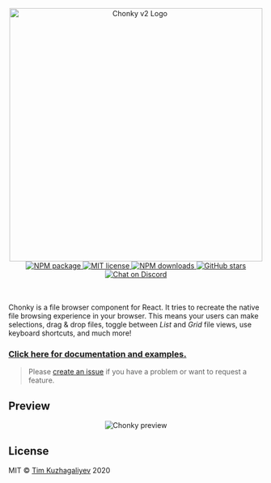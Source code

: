 <p align="center">
    <img src="https://chonky.io/chonky-logo-v2.png" alt="Chonky v2 Logo" width="500" />
    <br />
    <a href="https://www.npmjs.com/package/chonky">
        <img
            alt="NPM package"
            src="https://img.shields.io/npm/v/chonky.svg?style=flat&colorB=ffac5c"
        />
    </a>
    <a href="https://tldrlegal.com/license/mit-license">
        <img
            alt="MIT license"
            src="https://img.shields.io/npm/l/chonky?style=flat&colorB=dcd67a"
        />
    </a>
    <a href="https://www.npmjs.com/package/chonky">
        <img
            alt="NPM downloads"
            src="https://img.shields.io/npm/dt/chonky?style=flat&colorB=aef498"
        />
    </a>
    <a href="https://github.com/TimboKZ/Chonky">
        <img
            alt="GitHub stars"
            src="https://img.shields.io/github/stars/TimboKZ/Chonky?style=flat&colorB=50f4cc"
        />
    </a>
    <a href="https://discord.gg/4HJaFn9">
        <img
            alt="Chat on Discord"
            src="https://img.shields.io/discord/696033621986770957?label=discord&style=flat&colorB=08acee"
        />
    </a>
    <br />
    <br />
    <br />
</p>

Chonky is a file browser component for React. It tries to recreate the native file
browsing experience in your browser. This means your users can make selections, drag
& drop files, toggle between _List_ and _Grid_ file views, use keyboard shortcuts, and
much more!

### [Click here for documentation and examples.](https://chonky.io/)

> Please [create an issue](https://github.com/TimboKZ/Chonky/issues) if you have a
> problem or want to request a feature.

## Preview

<p align="center">
  <img src="https://timbokz.github.io/Chonky/1.x/Chonky_preview.gif" alt="Chonky preview">
</p>

## License

MIT © [Tim Kuzhagaliyev](https://github.com/TimboKZ) 2020
